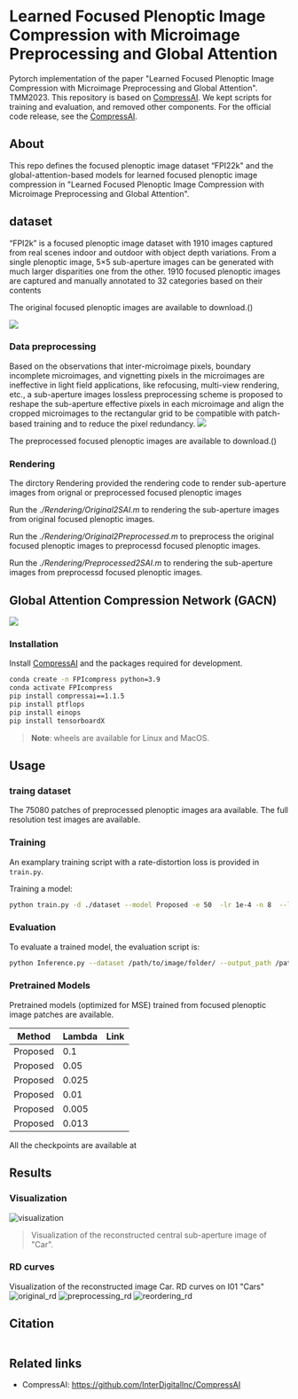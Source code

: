 
# Learned Focused Plenoptic Image Compression with Microimage Preprocessing and Global Attention
Pytorch implementation of the paper "Learned Focused Plenoptic Image Compression with Microimage 
Preprocessing and Global Attention". TMM2023.
This repository is based on [CompressAI](https://github.com/InterDigitalInc/CompressAI). 
We kept scripts for training and evaluation, and removed other components. 
 For the official code release, see the [CompressAI](https://github.com/InterDigitalInc/CompressAI).

## About
This repo defines the focused plenoptic image dataset “FPI22k" and the global-attention-based models for learned focused plenoptic image compression in "Learned Focused Plenoptic Image Compression with Microimage 
Preprocessing and Global Attention".

## dataset
“FPI2k” is  a focused plenoptic image dataset with 1910 images captured from real 
scenes indoor and outdoor with object depth variations.
From a single plenoptic image, 5×5 sub-aperture images can be 
generated with much larger disparities one from the other.
1910 focused plenoptic images are captured and manually annotated 
to 32 categories based on their contents

The original focused plenoptic images are available to download.()

![](./assets/FPI2k.png)
### Data preprocessing
Based on the observations that inter-microimage pixels, 
boundary incomplete microimages, and vignetting pixels in the 
microimages are ineffective in light field applications, like 
refocusing, multi-view rendering, etc., a sub-aperture images
lossless preprocessing scheme is proposed to reshape the 
sub-aperture effective pixels in each microimage and align the 
cropped microimages to the rectangular grid to be compatible 
with patch-based training and to reduce the pixel redundancy.
![](./assets/preprocessing.png)

The preprocessed focused plenoptic images are available to download.()

### Rendering
The dirctory Rendering provided the rendering code to render sub-aperture images from
 orignal or preprocessed focused plenoptic images

Run the *./Rendering/Original2SAI.m* to rendering the sub-aperture images from original focused plenoptic images.

Run the *./Rendering/Original2Preprocessed.m* to preprocess the original focused plenoptic images to preprocessd 
focused plenoptic images.

Run the *./Rendering/Preprocessed2SAI.m* to rendering the sub-aperture images from preprocessd focused plenoptic images.

## Global Attention Compression Network (GACN)
![](./assets/Network.png)
### Installation

Install [CompressAI](https://github.com/InterDigitalInc/CompressAI) and the packages required for development.
```bash
conda create -n FPIcompress python=3.9
conda activate FPIcompress
pip install compressai==1.1.5
pip install ptflops
pip install einops
pip install tensorboardX
```

> **Note**: wheels are available for Linux and MacOS.

## Usage

### traing dataset 
The 75080 patches of preprocessed plenoptic images ara available.
The full resolution test images are available.

### Training
An examplary training script with a rate-distortion loss is provided in
`train.py`. 

Training a model:
```bash
python train.py -d ./dataset --model Proposed -e 50  -lr 1e-4 -n 8  --lambda 1e-1 --batch-size 4  --test-batch-size 4 --aux-learning-rate 1e-4 --patch-size 384 384 --cuda --save --seed 1926 --clip_max_norm 1.0 --gpu-id 1 --savepath  ./checkpoint/PLConvTrans01
```

### Evaluation

To evaluate a trained model, the evaluation script is:

```bash
python Inference.py --dataset /path/to/image/folder/ --output_path /path/to/reconstruction/folder/ -m Proposed -p ./updatedCheckpoint/PLConvTrans01.pth.tar --patch 384
```


### Pretrained Models
Pretrained models (optimized for MSE) trained from focused plenoptic image patches are available.

| Method | Lambda | Link                                                                                              |
| ---- |--------|---------------------------------------------------------------------------------------------------|
| Proposed | 0.1 | []()    |
| Proposed | 0.05  | []()     |
| Proposed | 0.025 | []() |
| Proposed | 0.01 | []()    |
| Proposed | 0.005 | []() |
| Proposed | 0.013  | []()  |

All the checkpoints are available at

## Results

### Visualization

![visualization](/assets/Visualization.png)
>  Visualization of the reconstructed central sub-aperture image of "Car".

### RD curves
 Visualization of the reconstructed image Car.
 RD curves on I01 "Cars"
![original_rd](./assets/RdcurveOriginal.png)
![preprocessing_rd](./assets/RdcurvePreprocessed.png)
![reordering_rd](./assets/RdcurveReordering.png)

## Citation
```

```

## Related links
 * CompressAI: https://github.com/InterDigitalInc/CompressAI


